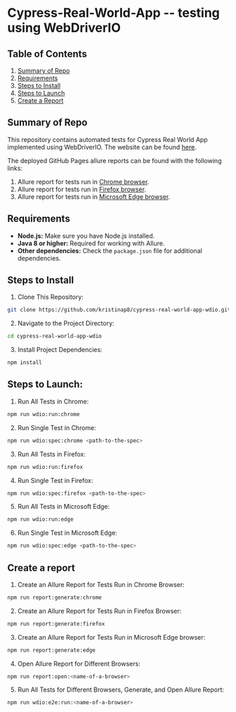 # Cypress-Real-World-App -- testing using WebDriverIO

## Table of Contents

1. [Summary of Repo](#summary-of-repo)
2. [Requirements](#requirements)
3. [Steps to Install](#steps-to-install)
4. [Steps to Launch](#steps-to-launch)
5. [Create a Report](#create-a-report)

## Summary of Repo

This repository contains automated tests for Cypress Real World App implemented using WebDriverIO. The website can be found [here](https://github.com/cypress-io/cypress-realworld-app).<br>

The deployed GitHub Pages allure reports can be found with the following links: 
1. Allure report for tests run in [Chrome browser](https://kristinap8.github.io/cypress-real-world-app-wdio/chrome).
2. Allure report for tests run in [Firefox browser](https://kristinap8.github.io/cypress-real-world-app-wdio/firefox).
3. Allure report for tests run in [Microsoft Edge browser](https://kristinap8.github.io/cypress-real-world-app-wdio/edge).


## Requirements

- **Node.js:** Make sure you have Node.js installed.
- **Java 8 or higher:** Required for working with Allure.
- **Other dependencies:** Check the `package.json` file for additional dependencies.

## Steps to Install

1. Clone This Repository:

```bash
git clone https://github.com/kristinap8/cypress-real-world-app-wdio.git
```

2. Navigate to the Project Directory:

```bash
cd cypress-real-world-app-wdio
```

3. Install Project Dependencies:

```bash
npm install
```

## Steps to Launch:

1. Run All Tests in Chrome:

```bash
npm run wdio:run:chrome
```

2. Run Single Test in Chrome:

```bash
npm run wdio:spec:chrome <path-to-the-spec>
```

3. Run All Tests in Firefox:

```bash
npm run wdio:run:firefox
```

4. Run Single Test in Firefox:

```bash
npm run wdio:spec:firefox <path-to-the-spec>
```

5. Run All Tests in Microsoft Edge:

```bash
npm run wdio:run:edge
```

6. Run Single Test in Microsoft Edge:

```bash
npm run wdio:spec:edge <path-to-the-spec>
```

## Create a report

1. Create an Allure Report for Tests Run in Chrome Browser:

```bash
npm run report:generate:chrome
```

2. Create an Allure Report for Tests Run in Firefox Browser:

```bash
npm run report:generate:firefox
```

3. Create an Allure Report for Tests Run in Microsoft Edge browser:

```bash
npm run report:generate:edge
```

4. Open Allure Report for Different Browsers:

```bash
npm run report:open:<name-of-a-browser>
```

5. Run All Tests for Different Browsers, Generate, and Open Allure Report:

```bash
npm run wdio:e2e:run:<name-of-a-browser>
```